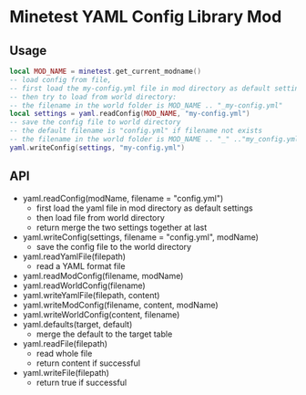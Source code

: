 # Minetest YAML Config Library Mod

## Usage

```lua
local MOD_NAME = minetest.get_current_modname()
-- load config from file,
-- first load the my-config.yml file in mod directory as default settings
-- then try to load from world directory:
-- the filename in the world folder is MOD_NAME .. "_my-config.yml"
local settings = yaml.readConfig(MOD_NAME, "my-config.yml")
-- save the config file to world directory
-- the default filename is "config.yml" if filename not exists
-- the filename in the world folder is MOD_NAME .. "_" .."my_config.yml"
yaml.writeConfig(settings, "my-config.yml")
```

## API

* yaml.readConfig(modName, filename = "config.yml")
  * first load the yaml file in mod directory as default settings
  * then load file from world directory
  * return merge the two settings together at last
* yaml.writeConfig(settings, filename = "config.yml", modName)
  * save the config file to the world directory
* yaml.readYamlFile(filepath)
  * read a YAML format file
* yaml.readModConfig(filename, modName)
* yaml.readWorldConfig(filename)
* yaml.writeYamlFile(filepath, content)
* yaml.writeModConfig(filename, content, modName)
* yaml.writeWorldConfig(content, filename)
* yaml.defaults(target, default)
  * merge the default to the target table
* yaml.readFile(filepath)
  * read whole file
  * return content if successful
* yaml.writeFile(filepath)
  * return true if successful

